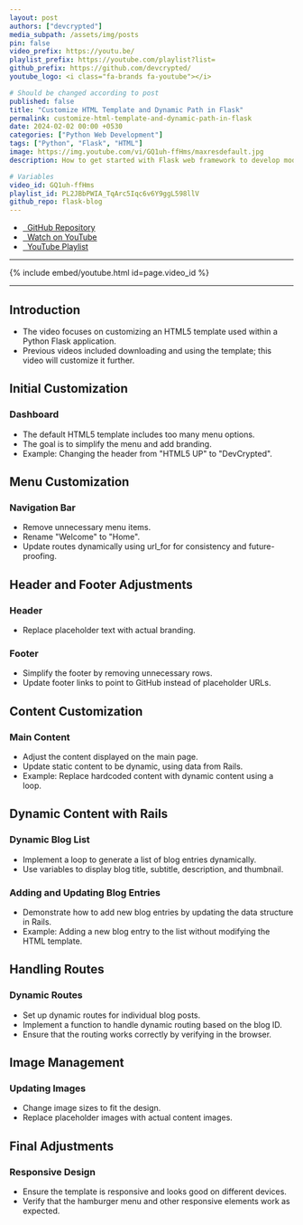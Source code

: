 ```yaml
---
layout: post
authors: ["devcrypted"]
media_subpath: /assets/img/posts
pin: false
video_prefix: https://youtu.be/
playlist_prefix: https://youtube.com/playlist?list=
github_prefix: https://github.com/devcrypted/
youtube_logo: <i class="fa-brands fa-youtube"></i>

# Should be changed according to post
published: false
title: "Customize HTML Template and Dynamic Path in Flask"
permalink: customize-html-template-and-dynamic-path-in-flask
date: 2024-02-02 00:00 +0530
categories: ["Python Web Development"]
tags: ["Python", "Flask", "HTML"]
image: https://img.youtube.com/vi/GQ1uh-ffHms/maxresdefault.jpg
description: How to get started with Flask web framework to develop modern web applications

# Variables
video_id: GQ1uh-ffHms
playlist_id: PL2JBbPWIA_TqArc5Iqc6v6Y9ggL598llV
github_repo: flask-blog
---
```


- [<i class="fa-brands fa-github"></i> &nbsp; GitHub Repository]({{page.github_prefix}}{{page.github_repo}})
- [<i class="fa-brands fa-youtube"></i> &nbsp; Watch on YouTube]({{page.video_prefix}}{{page.video_id}})
- [<i class="fa-solid fa-list"></i> &nbsp; YouTube Playlist]({{page.playlist_prefix}}{{page.playlist_id}})

---

{% include embed/youtube.html id=page.video_id %}

---

## Introduction

- The video focuses on customizing an HTML5 template used within a Python Flask application.
- Previous videos included downloading and using the template; this video will customize it further.

## Initial Customization

### Dashboard

- The default HTML5 template includes too many menu options.
- The goal is to simplify the menu and add branding.
- Example: Changing the header from "HTML5 UP" to "DevCrypted".

## Menu Customization

### Navigation Bar

- Remove unnecessary menu items.
- Rename "Welcome" to "Home".
- Update routes dynamically using url_for for consistency and future-proofing.

## Header and Footer Adjustments

### Header

- Replace placeholder text with actual branding.

### Footer

- Simplify the footer by removing unnecessary rows.
- Update footer links to point to GitHub instead of placeholder URLs.

## Content Customization

### Main Content

- Adjust the content displayed on the main page.
- Update static content to be dynamic, using data from Rails.
- Example: Replace hardcoded content with dynamic content using a loop.

## Dynamic Content with Rails

### Dynamic Blog List

- Implement a loop to generate a list of blog entries dynamically.
- Use variables to display blog title, subtitle, description, and thumbnail.

### Adding and Updating Blog Entries

- Demonstrate how to add new blog entries by updating the data structure in Rails.
- Example: Adding a new blog entry to the list without modifying the HTML template.

## Handling Routes

### Dynamic Routes

- Set up dynamic routes for individual blog posts.
- Implement a function to handle dynamic routing based on the blog ID.
- Ensure that the routing works correctly by verifying in the browser.

## Image Management

### Updating Images

- Change image sizes to fit the design.
- Replace placeholder images with actual content images.

## Final Adjustments

### Responsive Design

- Ensure the template is responsive and looks good on different devices.
- Verify that the hamburger menu and other responsive elements work as expected.

